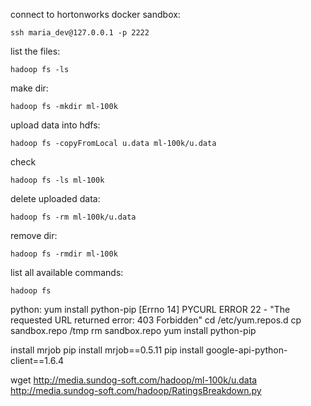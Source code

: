 connect to hortonworks docker sandbox:
```
ssh maria_dev@127.0.0.1 -p 2222
```
list the files:
```
hadoop fs -ls
```
make dir:
```
hadoop fs -mkdir ml-100k
```
upload data into hdfs:
```
hadoop fs -copyFromLocal u.data ml-100k/u.data
```
check
```
hadoop fs -ls ml-100k
```
delete uploaded data:
```
hadoop fs -rm ml-100k/u.data
```
remove dir:
```
hadoop fs -rmdir ml-100k
```
list all available commands:
```
hadoop fs
```

python:
yum install python-pip
[Errno 14] PYCURL ERROR 22 - "The requested URL returned error: 403 Forbidden"
cd /etc/yum.repos.d
cp sandbox.repo /tmp
rm sandbox.repo
yum install python-pip

install mrjob
pip install mrjob==0.5.11
pip install google-api-python-client==1.6.4

wget http://media.sundog-soft.com/hadoop/ml-100k/u.data
http://media.sundog-soft.com/hadoop/RatingsBreakdown.py




